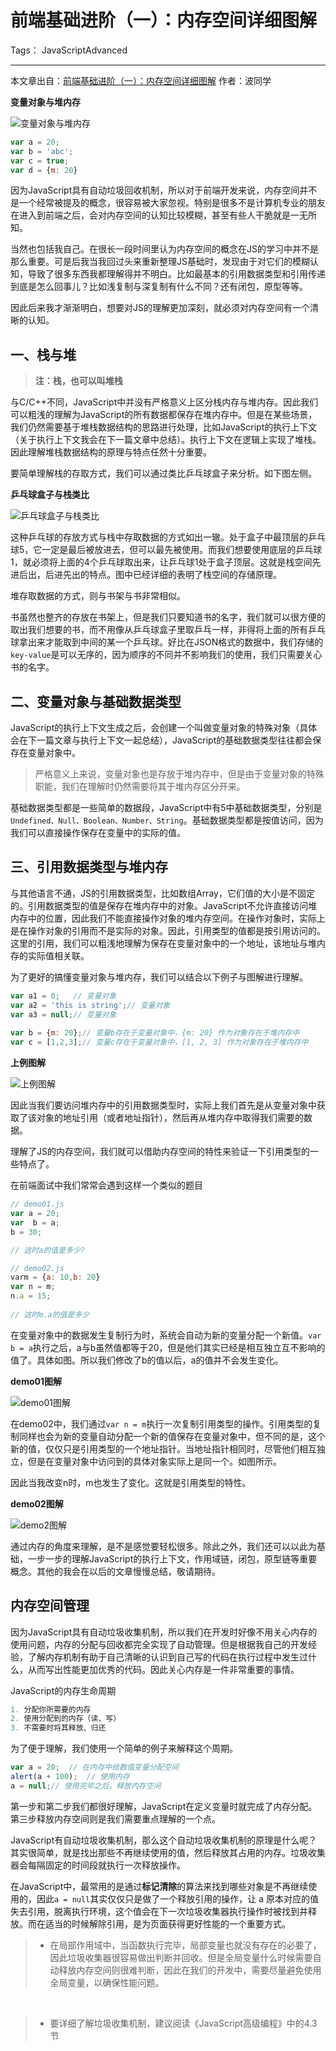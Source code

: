 ﻿# 前端基础进阶（一）：内存空间详细图解

Tags： JavaScriptAdvanced

---

本文章出自：[前端基础进阶（一）：内存空间详细图解][1]
作者：波同学

**变量对象与堆内存**

![变量对象与堆内存][2]

```javascript
var a = 20;
var b = 'abc';
var c = true;
var d = {m: 20}
```

因为JavaScript具有自动垃圾回收机制，所以对于前端开发来说，内存空间并不是一个经常被提及的概念，很容易被大家忽视。特别是很多不是计算机专业的朋友在进入到前端之后，会对内存空间的认知比较模糊，甚至有些人干脆就是一无所知。


当然也包括我自己。在很长一段时间里认为内存空间的概念在JS的学习中并不是那么重要。可是后我当我回过头来重新整理JS基础时，发现由于对它们的模糊认知，导致了很多东西我都理解得并不明白。比如最基本的引用数据类型和引用传递到底是怎么回事儿？比如浅复制与深复制有什么不同？还有闭包，原型等等。


因此后来我才渐渐明白，想要对JS的理解更加深刻，就必须对内存空间有一个清晰的认知。


## 一、栈与堆


> **注：栈，也可以叫堆栈**


与C/C++不同，JavaScript中并没有严格意义上区分栈内存与堆内存。因此我们可以粗浅的理解为JavaScript的所有数据都保存在堆内存中。但是在某些场景，我们仍然需要基于堆栈数据结构的思路进行处理，比如JavaScript的执行上下文（关于执行上下文我会在下一篇文章中总结）。执行上下文在逻辑上实现了堆栈。因此理解堆栈数据结构的原理与特点任然十分重要。


要简单理解栈的存取方式，我们可以通过类比乒乓球盒子来分析。如下图左侧。

**乒乓球盒子与栈类比**

![乒乓球盒子与栈类比][3]


这种乒乓球的存放方式与栈中存取数据的方式如出一辙。处于盒子中最顶层的乒乓球5，它一定是最后被放进去，但可以最先被使用。而我们想要使用底层的乒乓球1，就必须将上面的4个乒乓球取出来，让乒乓球1处于盒子顶层。这就是栈空间先进后出，后进先出的特点。图中已经详细的表明了栈空间的存储原理。


堆存取数据的方式，则与书架与书非常相似。


书虽然也整齐的存放在书架上，但是我们只要知道书的名字，我们就可以很方便的取出我们想要的书，而不用像从乒乓球盒子里取乒乓一样，非得将上面的所有乒乓球拿出来才能取到中间的某一个乒乓球。好比在JSON格式的数据中，我们存储的`key-value`是可以无序的，因为顺序的不同并不影响我们的使用，我们只需要关心书的名字。


## 二、变量对象与基础数据类型


JavaScript的执行上下文生成之后，会创建一个叫做变量对象的特殊对象（具体会在下一篇文章与执行上下文一起总结），JavaScript的基础数据类型往往都会保存在变量对象中。


> 严格意义上来说，变量对象也是存放于堆内存中，但是由于变量对象的特殊职能，我们在理解时仍然需要将其于堆内存区分开来。


基础数据类型都是一些简单的数据段，JavaScript中有5中基础数据类型，分别是`Undefined、Null、Boolean、Number、String`。基础数据类型都是按值访问，因为我们可以直接操作保存在变量中的实际的值。


## 三、引用数据类型与堆内存


与其他语言不通，JS的引用数据类型，比如数组Array，它们值的大小是不固定的。引用数据类型的值是保存在堆内存中的对象。JavaScript不允许直接访问堆内存中的位置，因此我们不能直接操作对象的堆内存空间。在操作对象时，实际上是在操作对象的引用而不是实际的对象。因此，引用类型的值都是按引用访问的。这里的引用，我们可以粗浅地理解为保存在变量对象中的一个地址，该地址与堆内存的实际值相关联。


为了更好的搞懂变量对象与堆内存，我们可以结合以下例子与图解进行理解。

```javascript
var a1 = 0;   // 变量对象
var a2 = 'this is string';// 变量对象
var a3 = null;// 变量对象
 
var b = {m: 20};// 变量b存在于变量对象中，{m: 20} 作为对象存在于堆内存中
var c = [1,2,3];// 变量c存在于变量对象中，[1, 2, 3] 作为对象存在于堆内存中
```

**上例图解**

![上例图解][4]


因此当我们要访问堆内存中的引用数据类型时，实际上我们首先是从变量对象中获取了该对象的地址引用（或者地址指针），然后再从堆内存中取得我们需要的数据。


理解了JS的内存空间，我们就可以借助内存空间的特性来验证一下引用类型的一些特点了。


在前端面试中我们常常会遇到这样一个类似的题目

```javascript
// demo01.js
var a = 20;
var  b = a;
b = 30;

// 这时a的值是多少?
```

```javascript
// demo02.js
varm = {a: 10,b: 20}
var n = m;
n.a = 15;
 
// 这时m.a的值是多少
```

在变量对象中的数据发生复制行为时，系统会自动为新的变量分配一个新值。`var b = a`执行之后，a与b虽然值都等于20，但是他们其实已经是相互独立互不影响的值了。具体如图。所以我们修改了b的值以后，a的值并不会发生变化。

**demo01图解**

![demo01图解][5]


在demo02中，我们通过`var n = m`执行一次复制引用类型的操作。引用类型的复制同样也会为新的变量自动分配一个新的值保存在变量对象中，但不同的是，这个新的值，仅仅只是引用类型的一个地址指针。当地址指针相同时，尽管他们相互独立，但是在变量对象中访问到的具体对象实际上是同一个。如图所示。


因此当我改变n时，m也发生了变化。这就是引用类型的特性。

**demo02图解**

![demo2图解][6]


通过内存的角度来理解，是不是感觉要轻松很多。除此之外，我们还可以以此为基础，一步一步的理解JavaScript的执行上下文，作用域链，闭包，原型链等重要概念。其他的我会在以后的文章慢慢总结，敬请期待。


## 内存空间管理


因为JavaScript具有自动垃圾收集机制，所以我们在开发时好像不用关心内存的使用问题，内存的分配与回收都完全实现了自动管理。但是根据我自己的开发经验，了解内存机制有助于自己清晰的认识到自己写的代码在执行过程中发生过什么，从而写出性能更加优秀的代码。因此关心内存是一件非常重要的事情。


JavaScript的内存生命周期

```javascript
1. 分配你所需要的内存
2. 使用分配到的内存（读、写）
3. 不需要时将其释放、归还
```

为了便于理解，我们使用一个简单的例子来解释这个周期。

```javascript
var a = 20;  // 在内存中给数值变量分配空间
alert(a + 100);  // 使用内存
a = null;// 使用完毕之后，释放内存空间
```

第一步和第二步我们都很好理解，JavaScript在定义变量时就完成了内存分配。第三步释放内存空间则是我们需要重点理解的一个点。


JavaScript有自动垃圾收集机制，那么这个自动垃圾收集机制的原理是什么呢？其实很简单，就是找出那些不再继续使用的值，然后释放其占用的内存。垃圾收集器会每隔固定的时间段就执行一次释放操作。


在JavaScript中，最常用的是通过**标记清除**的算法来找到哪些对象是不再继续使用的，因此`a = null`其实仅仅只是做了一个释放引用的操作，让 a 原本对应的值失去引用，脱离执行环境，这个值会在下一次垃圾收集器执行操作时被找到并释放。而在适当的时候解除引用，是为页面获得更好性能的一个重要方式。



> * 在局部作用域中，当函数执行完毕，局部变量也就没有存在的必要了，因此垃圾收集器很容易做出判断并回收。但是全局变量什么时候需要自动释放内存空间则很难判断，因此在我们的开发中，需要尽量避免使用全局变量，以确保性能问题。

<br/>

> * 要详细了解垃圾收集机制，建议阅读《JavaScript高级编程》中的4.3节


  [1]: http://www.jianshu.com/p/996671d4dcc4
  [2]: http://upload-images.jianshu.io/upload_images/599584-cce8e155e19593fb.png?imageMogr2/auto-orient/strip%7CimageView2/2/w/1240
  [3]: http://upload-images.jianshu.io/upload_images/599584-b12fef30803a0c53.png?imageMogr2/auto-orient/strip%7CimageView2/2/w/1240
  [4]: http://upload-images.jianshu.io/upload_images/599584-8e93616d7afcf811.png?imageMogr2/auto-orient/strip%7CimageView2/2/w/1240
  [5]: http://upload-images.jianshu.io/upload_images/599584-959cc758fb313a03.png?imageMogr2/auto-orient/strip%7CimageView2/2/w/1240
  [6]: http://upload-images.jianshu.io/upload_images/599584-c269c4c5cae7d537.png?imageMogr2/auto-orient/strip%7CimageView2/2/w/1240